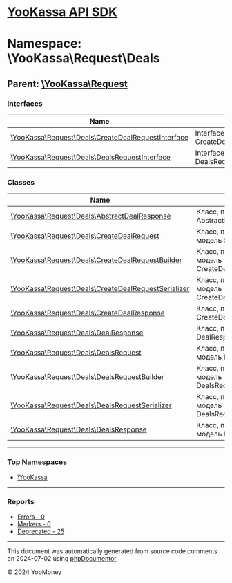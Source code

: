 # [YooKassa API SDK](../home.md)

# Namespace: \YooKassa\Request\Deals

## Parent: [\YooKassa\Request](../namespaces/yookassa-request.md)

### Interfaces

| Name | Summary |
| ---- | ------- |
| [\YooKassa\Request\Deals\CreateDealRequestInterface](../classes/YooKassa-Request-Deals-CreateDealRequestInterface.md) | Interface CreateDealRequestInterface. |
| [\YooKassa\Request\Deals\DealsRequestInterface](../classes/YooKassa-Request-Deals-DealsRequestInterface.md) | Interface DealsRequestInterface. |

### Classes

| Name | Summary |
| ---- | ------- |
| [\YooKassa\Request\Deals\AbstractDealResponse](../classes/YooKassa-Request-Deals-AbstractDealResponse.md) | Класс, представляющий AbstractDealResponse. |
| [\YooKassa\Request\Deals\CreateDealRequest](../classes/YooKassa-Request-Deals-CreateDealRequest.md) | Класс, представляющий модель SafeDealRequest. |
| [\YooKassa\Request\Deals\CreateDealRequestBuilder](../classes/YooKassa-Request-Deals-CreateDealRequestBuilder.md) | Класс, представляющий модель CreateDealRequestBuilder. |
| [\YooKassa\Request\Deals\CreateDealRequestSerializer](../classes/YooKassa-Request-Deals-CreateDealRequestSerializer.md) | Класс, представляющий модель CreateDealRequestSerializer. |
| [\YooKassa\Request\Deals\CreateDealResponse](../classes/YooKassa-Request-Deals-CreateDealResponse.md) | Класс, представляющий CreateDealResponse. |
| [\YooKassa\Request\Deals\DealResponse](../classes/YooKassa-Request-Deals-DealResponse.md) | Класс, представляющий DealResponse. |
| [\YooKassa\Request\Deals\DealsRequest](../classes/YooKassa-Request-Deals-DealsRequest.md) | Класс, представляющий модель DealsRequest. |
| [\YooKassa\Request\Deals\DealsRequestBuilder](../classes/YooKassa-Request-Deals-DealsRequestBuilder.md) | Класс, представляющий модель DealsRequestBuilder. |
| [\YooKassa\Request\Deals\DealsRequestSerializer](../classes/YooKassa-Request-Deals-DealsRequestSerializer.md) | Класс, представляющий модель DealsRequestSerializer. |
| [\YooKassa\Request\Deals\DealsResponse](../classes/YooKassa-Request-Deals-DealsResponse.md) | Класс, представляющий модель DealsResponse. |

---

### Top Namespaces

* [\YooKassa](../namespaces/yookassa.md)

---

### Reports
* [Errors - 0](../reports/errors.md)
* [Markers - 0](../reports/markers.md)
* [Deprecated - 25](../reports/deprecated.md)

---

This document was automatically generated from source code comments on 2024-07-02 using [phpDocumentor](http://www.phpdoc.org/)

&copy; 2024 YooMoney